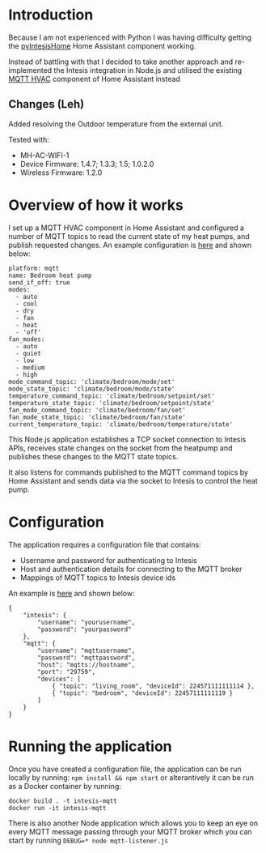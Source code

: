 # Introduction
Because I am not experienced with Python I was having difficulty getting the [pyIntesisHome](https://github.com/jnimmo/pyIntesisHome) Home Assistant component working. 

Instead of battling with that I decided to take another approach and re-implemented the Intesis integration in Node.js and utilised the existing [MQTT HVAC](https://www.home-assistant.io/components/climate.mqtt/) component of Home Assistant instead

## Changes (Leh)
Added resolving the Outdoor temperature from the external unit.

Tested with:
- MH-AC-WIFI-1
- Device Firmware: 1.4.7; 1.3.3; 1.5; 1.0.2.0
- Wireless Firmware: 1.2.0

# Overview of how it works
I set up a MQTT HVAC component in Home Assistant and configured a number of MQTT topics to read the current state of my heat pumps, and publish requested changes. An example configuration is [here](https://github.com/bradleyscott/home-automation/blob/master/homeassistant/climate/bedroom_ac.yaml) and shown below:
```
platform: mqtt
name: Bedroom heat pump
send_if_off: true
modes:
  - auto
  - cool
  - dry
  - fan
  - heat
  - 'off'
fan_modes:
  - auto
  - quiet
  - low
  - medium
  - high
mode_command_topic: 'climate/bedroom/mode/set'
mode_state_topic: 'climate/bedroom/mode/state'
temperature_command_topic: 'climate/bedroom/setpoint/set'
temperature_state_topic: 'climate/bedroom/setpoint/state'
fan_mode_command_topic: 'climate/bedroom/fan/set'
fan_mode_state_topic: 'climate/bedroom/fan/state'
current_temperature_topic: 'climate/bedroom/temperature/state'
```
This Node.js application establishes a TCP socket connection to Intesis APIs, receives state changes on the socket from the heatpump and publishes these changes to the MQTT state topics. 

It also listens for commands published to the MQTT command topics by Home Assistant and sends data via the socket to Intesis to control the heat pump.

# Configuration
The application requires a configuration file that contains:
* Username and password for authenticating to Intesis
* Host and authentication details for connecting to the MQTT broker
* Mappings of MQTT topics to Intesis device ids

An example is [here](https://github.com/bradleyscott/home-automation/blob/master/intesis_mqtt/config/default.json.example) and shown below:
```
{
    "intesis": {
        "username": "yourusername",
        "password": "yourpassword"
    },
    "mqtt": {
        "username": "mqttusername",
        "password": "mqttpassword",
        "host": "mqtts://hostname",
        "port": "29759",
        "devices": [
            { "topic": "living_room", "deviceId": 224571111111114 },
            { "topic": "bedroom", "deviceId": 22457111111119 }
        ]
    }
}
```
# Running the application
Once you have created a configuration file, the application can be run locally by running: ```npm install && npm start```
or alterantively it can be run as a Docker container by running:
```
docker build . -t intesis-mqtt
docker run -it intesis-mqtt
```
There is also another Node application which allows you to keep an eye on every MQTT message passing through your MQTT broker which you can start by running ```DEBUG=* node mqtt-listener.js```